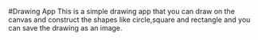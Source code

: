 #Drawing App
This is a simple drawing app that you can draw on the canvas and construct the shapes like circle,square and rectangle and you can save the drawing as an image.
